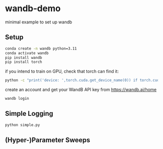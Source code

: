 # wandb-demo
minimal example to set up wandb

## Setup
```bash
conda create -n wandb python=3.11
conda activate wandb
pip install wandb
pip install torch
```

if you intend to train on GPU, check that torch can find it:
```bash
python -c "print('device: ',torch.cuda.get_device_name(0)) if torch.cuda.is_available() else print('device: cpu')"
```

create an account and get your WandB API key from <https://wandb.ai/home>
```bash
wandb login
```

## Simple Logging
```bash
python simple.py
```

## (Hyper-)Parameter Sweeps
